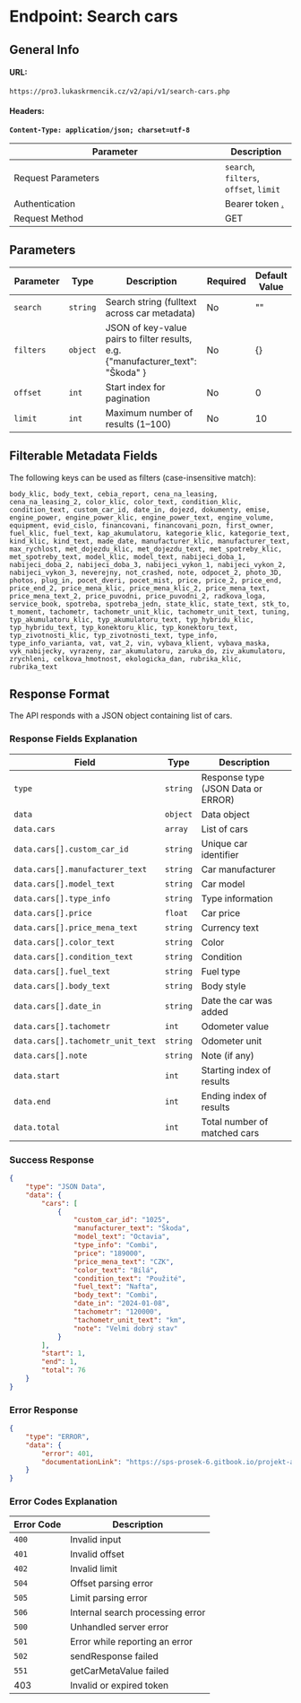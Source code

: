 # Endpoint: Search cars

## General Info

#### URL:

```url
https://pro3.lukaskrmencik.cz/v2/api/v1/search-cars.php
```

#### Headers:

<pre class="language-javascript"><code class="lang-javascript"><strong>Content-Type: application/json; charset=utf-8
</strong></code></pre>

<table><thead><tr><th width="361">Parameter</th><th>Description</th></tr></thead><tbody><tr><td>Request Parameters</td><td><code>search</code>, <code>filters</code>, <code>offset</code>, <code>limit</code></td></tr><tr><td>Authentication</td><td>Bearer token <a data-mention href="./">.</a></td></tr><tr><td>Request Method</td><td>GET</td></tr></tbody></table>

## Parameters

<table><thead><tr><th width="133">Parameter</th><th width="87">Type</th><th width="262">Description</th><th width="127">Required</th><th>Default Value</th></tr></thead><tbody><tr><td><code>search</code></td><td><code>string</code></td><td>Search string (fulltext across car metadata)</td><td>No</td><td>""</td></tr><tr><td><code>filters</code></td><td><code>object</code></td><td>JSON of key-value pairs to filter results, e.g. {"manufacturer_text": "Škoda" }</td><td>No</td><td>{}</td></tr><tr><td><code>offset</code></td><td><code>int</code></td><td>Start index for pagination</td><td>No</td><td>0</td></tr><tr><td><code>limit</code></td><td><code>int</code></td><td>Maximum number of results (1–100)</td><td>No</td><td>10</td></tr></tbody></table>

## Filterable Metadata Fields

The following keys can be used as filters (case-insensitive match):

```
body_klic, body_text, cebia_report, cena_na_leasing, cena_na_leasing_2, color_klic, color_text, condition_klic, condition_text, custom_car_id, date_in, dojezd, dokumenty, emise, engine_power, engine_power_klic, engine_power_text, engine_volume, equipment, evid_cislo, financovani, financovani_pozn, first_owner, fuel_klic, fuel_text, kap_akumulatoru, kategorie_klic, kategorie_text, kind_klic, kind_text, made_date, manufacturer_klic, manufacturer_text, max_rychlost, met_dojezdu_klic, met_dojezdu_text, met_spotreby_klic, met_spotreby_text, model_klic, model_text, nabijeci_doba_1, nabijeci_doba_2, nabijeci_doba_3, nabijeci_vykon_1, nabijeci_vykon_2, nabijeci_vykon_3, neverejny, not_crashed, note, odpocet_2, photo_3D, photos, plug_in, pocet_dveri, pocet_mist, price, price_2, price_end, price_end_2, price_mena_klic, price_mena_klic_2, price_mena_text, price_mena_text_2, price_puvodni, price_puvodni_2, radkova_loga, service_book, spotreba, spotreba_jedn, state_klic, state_text, stk_to, t_moment, tachometr, tachometr_unit_klic, tachometr_unit_text, tuning, typ_akumulatoru_klic, typ_akumulatoru_text, typ_hybridu_klic, typ_hybridu_text, typ_konektoru_klic, typ_konektoru_text, typ_zivotnosti_klic, typ_zivotnosti_text, type_info, type_info_varianta, vat, vat_2, vin, vybava_klient, vybava_maska, vyk_nabijecky, vyrazeny, zar_akumulatoru, zaruka_do, ziv_akumulatoru, zrychleni, celkova_hmotnost, ekologicka_dan, rubrika_klic, rubrika_text
```

## Response Format

The API responds with a JSON object containing list of cars.

### Response Fields Explanation

| Field                             | Type     | Description                        |
| --------------------------------- | -------- | ---------------------------------- |
| `type`                            | `string` | Response type (JSON Data or ERROR) |
| `data`                            | `object` | Data object                        |
| `data.cars`                       | `array`  | List of cars                       |
| `data.cars[].custom_car_id`       | `string` | Unique car identifier              |
| `data.cars[].manufacturer_text`   | `string` | Car manufacturer                   |
| `data.cars[].model_text`          | `string` | Car model                          |
| `data.cars[].type_info`           | `string` | Type information                   |
| `data.cars[].price`               | `float`  | Car price                          |
| `data.cars[].price_mena_text`     | `string` | Currency text                      |
| `data.cars[].color_text`          | `string` | Color                              |
| `data.cars[].condition_text`      | `string` | Condition                          |
| `data.cars[].fuel_text`           | `string` | Fuel type                          |
| `data.cars[].body_text`           | `string` | Body style                         |
| `data.cars[].date_in`             | `string` | Date the car was added             |
| `data.cars[].tachometr`           | `int`    | Odometer value                     |
| `data.cars[].tachometr_unit_text` | `string` | Odometer unit                      |
| `data.cars[].note`                | `string` | Note (if any)                      |
| `data.start`                      | `int`    | Starting index of results          |
| `data.end`                        | `int`    | Ending index of results            |
| `data.total`                      | `int`    | Total number of matched cars       |

### Success Response

```json
{
    "type": "JSON Data",
    "data": {
        "cars": [
            {
                "custom_car_id": "1025",
                "manufacturer_text": "Škoda",
                "model_text": "Octavia",
                "type_info": "Combi",
                "price": "189000",
                "price_mena_text": "CZK",
                "color_text": "Bílá",
                "condition_text": "Použité",
                "fuel_text": "Nafta",
                "body_text": "Combi",
                "date_in": "2024-01-08",
                "tachometr": "120000",
                "tachometr_unit_text": "km",
                "note": "Velmi dobrý stav"
            }
        ],
        "start": 1,
        "end": 1,
        "total": 76
    }
}
```

### Error Response

```json
{
    "type": "ERROR",
    "data": {
        "error": 401,
        "documentationLink": "https://sps-prosek-6.gitbook.io/projekt-api/endpoint-search-cars"
    }
}
```

### Error Codes Explanation

| Error Code | Description                      |
| ---------- | -------------------------------- |
| `400`      | Invalid input                    |
| `401`      | Invalid offset                   |
| `402`      | Invalid limit                    |
| `504`      | Offset parsing error             |
| `505`      | Limit parsing error              |
| `506`      | Internal search processing error |
| `500`      | Unhandled server error           |
| `501`      | Error while reporting an error   |
| `502`      | sendResponse failed              |
| `551`      | getCarMetaValue failed           |
| 403        | Invalid or expired token         |
